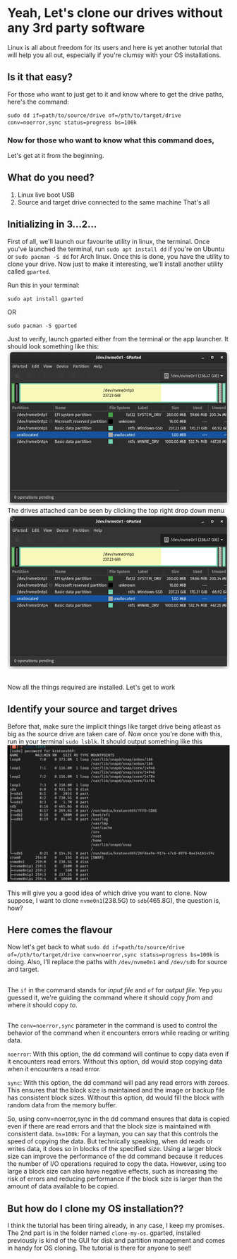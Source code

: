 # Yeah, Let's clone our drives without any 3rd party software
Linux is all about freedom for its users and here is yet another tutorial that will help you all out, especially if you're clumsy with your OS installations.
## Is it that easy?
For those who want to just get to it and know where to get the drive paths, here's the command:
```console
sudo dd if=path/to/source/drive of=/pth/to/target/drive conv=noerror,sync status=progress bs=100k
```

### Now for those who want to know what this command does,
Let's get at it from the beginning.

## What do you need?
1. Linux live boot USB
2. Source and target drive connected to the same machine
That's all


## Initializing in 3...2...
First of all, we'll launch our favourite utility in linux, the terminal. Once you've launched the terminal, run `sudo apt install dd` if you're on Ubuntu or `sudo pacman -S dd` for Arch linux.
Once this is done, you have the utility to clone your drive. Now just to make it interesting, we'll install another utility called `gparted`.

Run this in your terminal:
```console
sudo apt install gparted
```
OR 
```console
sudo pacman -S gparted
```
Just to verify, launch gparted either from the terminal or the app launcher. It should look something like this:
![gparted_home](/assets/gparted_home.png)
The drives attached can be seen by clicking the top right drop down menu
![gparted_dropdown](/assets/gparted_dropdown.png)

##
Now all the things required are installed. Let's get to work

## Identify your source and target drives
Before that, make sure the implicit things like target drive being atleast as big as the source drive are taken care of. Now once you're done with this, run in your terminal `sudo lsblk`. It should output something like this
![lsblk_out](/assets/lsblk_out.png)

This will give you a good idea of which drive you want to clone. Now suppose, I want to clone `nvme0n1`(238.5G) to `sdb`(465.8G), the question is, how?

## Here comes the flavour
Now let's get back to what `sudo dd if=path/to/source/drive of=/pth/to/target/drive conv=noerror,sync status=progress bs=100k` is doing. Also, I'll replace the paths with `/dev/nvme0n1` and `/dev/sdb` for source and target.
##
The `if` in the command stands for *input file* and `of` for *output file*. Yep you guessed it, we're guiding the command where it should copy _from_ and where it should copy _to_.
##
The `conv=noerror,sync` parameter in the command is used to control the behavior of the command when it encounters errors while reading or writing data.

`noerror`: With this option, the dd command will continue to copy data even if it encounters read errors. Without this option, dd would stop copying data when it encounters a read error.

`sync`: With this option, the dd command will pad any read errors with zeroes. This ensures that the block size is maintained and the image or backup file has consistent block sizes. Without this option, dd would fill the block with random data from the memory buffer.

So, using conv=noerror,sync in the dd command ensures that data is copied even if there are read errors and that the block size is maintained with consistent data.
`bs=100k`: For a layman, you can say that this controls the speed of copying the data. But technically speaking, when dd reads or writes data, it does so in blocks of the specified size. Using a larger block size can improve the performance of the dd command because it reduces the number of I/O operations required to copy the data. However, using too large a block size can also have negative effects, such as increasing the risk of errors and reducing performance if the block size is larger than the amount of data available to be copied.

## But how do I clone my OS installation??
I think the tutorial has been tiring already, in any case, I keep my promises. The 2nd part is in the folder named `clone-my-os`. gparted, installed previously is kind of the GUI for disk and partition management and comes in handy for OS cloning. The tutorial is there for anyone to see!!


